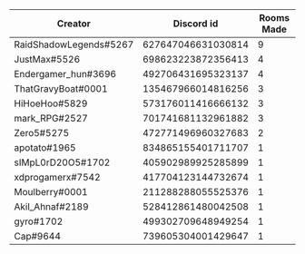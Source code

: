 Creator | Discord id | Rooms Made |  
------------- | ------------- | ------------- 
RaidShadowLegends#5267 | 627647046631030814 | 9
JustMax#5526 | 698623223872356413 | 4 
Endergamer_hun#3696 | 492706431695323137 | 4 
ThatGravyBoat#0001 | 135467966014816256	 | 3 
HiHoeHoo#5829 | 573176011416666132 | 3
mark_RPG#2527 | 701741681132961882 | 3
Zero5#5275 | 472771496960327683 | 2
apotato#1965 | 834865155401711707 | 1
sIMpL0rD20O5#1702 | 405902989925285899 | 1
xdprogamerx#7542 | 417704123144732674 | 1
Moulberry#0001 | 211288288055525376 | 1
Akil_Ahnaf#2189 | 528412861480042508 | 1
gyro#1702 | 	499302709648949254 | 1
Cap#9644 | 	739605304001429647 | 1
